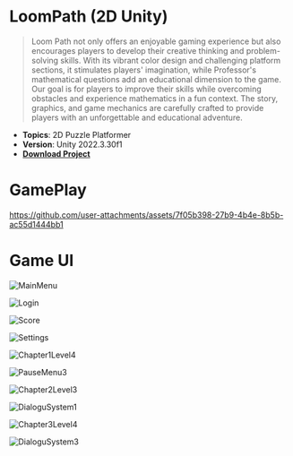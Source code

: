 # LoomPath (2D Unity)
>Loom Path not only offers an enjoyable gaming experience but also encourages players to develop their creative thinking and problem-solving skills. With its vibrant color design and challenging platform sections, it stimulates players' imagination, while Professor's mathematical questions add an educational dimension to the game. Our goal is for players to improve their skills while overcoming obstacles and experience mathematics in a fun context. The story, graphics, and game mechanics are carefully crafted to provide players with an unforgettable and educational adventure.


- **Topics**: 2D Puzzle Platformer 
- **Version**: Unity 2022.3.30f1
- [**Download Project**]((https://github.com/osmanAskin/LoomPath))
  



# **GamePlay**
https://github.com/user-attachments/assets/7f05b398-27b9-4b4e-8b5b-ac55d1444bb1





# **Game UI**
![MainMenu](https://github.com/user-attachments/assets/ae461749-102f-4dee-87d3-247d16785677)

![Login](https://github.com/user-attachments/assets/aa7be165-c7fb-49bb-a409-a4f2040e8bd0)

![Score](https://github.com/user-attachments/assets/48b337b6-4e2a-406b-a34e-79b154f95cec)

![Settings](https://github.com/user-attachments/assets/b66d3094-d2c5-43a8-917e-3de1071fa33c)

![Chapter1Level4](https://github.com/user-attachments/assets/f22ebf77-b1d0-48dc-af16-3cdfcf68208b)

![PauseMenu3](https://github.com/user-attachments/assets/03837bad-dd67-4c83-b447-5ecccd084484)

![Chapter2Level3](https://github.com/user-attachments/assets/c73acf4f-8b2d-41c3-9601-7bce11cccc9e)

![DialoguSystem1](https://github.com/user-attachments/assets/fb959b9d-9d4c-498f-803a-3a080c0614bb)

![Chapter3Level4](https://github.com/user-attachments/assets/0dfc9114-0ee4-4476-b19e-5759ff7c0b94)

![DialoguSystem3](https://github.com/user-attachments/assets/8eb6f9bf-b1c6-4b28-abcd-d491edcdc724)


